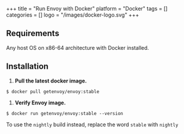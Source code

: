 +++
title = "Run Envoy with Docker"
platform = "Docker"
tags = []
categories = []
logo = "/images/docker-logo.svg"
+++

## Requirements ##

Any host OS on x86-64 architecture with Docker installed.

## Installation ##

1. **Pull the latest docker image.**
```
$ docker pull getenvoy/envoy:stable
```

1. **Verify Envoy image.**
```
$ docker run getenvoy/envoy:stable --version
```

To use the `nightly` build instead, replace the word `stable` with `nightly`
